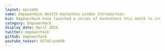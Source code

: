 ```yaml
---
layout: episode
name: EmpowerHack Health Hackathon London Introduction
bio: EmpowerHack have launched a series of hackathons this month to create open source software solutions on health challenges of refugees women and girls. The hackathons will take place in Ghana, London and Amsterdam over a course of 2-3 day events. Medical Professionals, Humanitarian Workers, Marketers, Software Developers, User Experience Designers and Researchers will all come together in each city/country in a new kind of hackathon that is focused on inclusive design, sustainability and partnerships. Join Empowerhack. Share more about your inspiration at volunteer.empowerhack.com
category: EmpowerHack
display_date: April 2016
twitter: empowerhack
github: empowerhack
youtube_teaser: 827dCrpeHYA
---
```

